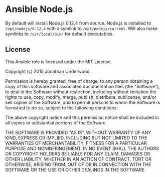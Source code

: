 # Ansible Node.js

By default will install Node.js 0.12.4 from source. Node.js is installed to `/opt/nodejs/0.12.4` with a symlink to `/opt/nodejs/current`. Will also make symlinks to `/usr/local/bin/` for default executables.

## License

This Ansible role is licensed under the MIT License.

Copyright (c) 2015 Jonathan Underwood

Permission is hereby granted, free of charge, to any person obtaining a copy
of this software and associated documentation files (the "Software"), to deal
in the Software without restriction, including without limitation the rights
to use, copy, modify, merge, publish, distribute, sublicense, and/or sell
copies of the Software, and to permit persons to whom the Software is
furnished to do so, subject to the following conditions:

The above copyright notice and this permission notice shall be included in
all copies or substantial portions of the Software.

THE SOFTWARE IS PROVIDED "AS IS", WITHOUT WARRANTY OF ANY KIND, EXPRESS OR
IMPLIED, INCLUDING BUT NOT LIMITED TO THE WARRANTIES OF MERCHANTABILITY,
FITNESS FOR A PARTICULAR PURPOSE AND NONINFRINGEMENT. IN NO EVENT SHALL THE
AUTHORS OR COPYRIGHT HOLDERS BE LIABLE FOR ANY CLAIM, DAMAGES OR OTHER
LIABILITY, WHETHER IN AN ACTION OF CONTRACT, TORT OR OTHERWISE, ARISING FROM,
OUT OF OR IN CONNECTION WITH THE SOFTWARE OR THE USE OR OTHER DEALINGS IN
THE SOFTWARE.
